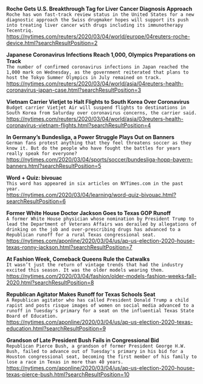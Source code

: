 **Roche Gets U.S. Breakthrough Tag for Liver Cancer Diagnosis Approach**\
`Roche has won fast-track review status in the United States for a new diagnostic approach the Swiss drugmaker hopes will support its push into treating liver cancer with drugs including its immunotherapy Tecentriq. `\
https://nytimes.com/reuters/2020/03/04/world/europe/04reuters-roche-device.html?searchResultPosition=2

**Japanese Coronavirus Infections Reach 1,000, Olympics Preparations on Track**\
`The number of confirmed coronavirus infections in Japan reached the 1,000 mark on Wednesday, as the government reiterated that plans to host the Tokyo Summer Olympics in July remained on track.`\
https://nytimes.com/reuters/2020/03/04/world/asia/04reuters-health-coronavirus-japan-case.html?searchResultPosition=3

**Vietnam Carrier Vietjet to Halt Flights to South Korea Over Coronavirus**\
`Budget carrier Vietjet Air will suspend flights to destinations in South Korea from Saturday over coronavirus concerns, the carrier said.`\
https://nytimes.com/reuters/2020/03/04/world/asia/03reuters-health-coronavirus-vietnam-flights.html?searchResultPosition=4

**In Germany’s Bundesliga, a Power Struggle Plays Out on Banners**\
`German fans protest anything that they feel threatens soccer as they know it. But do the people who have fought the battles for years really speak for everyone?`\
https://nytimes.com/2020/03/04/sports/soccer/bundesliga-hopp-bayern-banners.html?searchResultPosition=5

**Word + Quiz: bivouac**\
`This word has appeared in six articles on NYTimes.com in the past year.`\
https://nytimes.com/2020/03/04/learning/word-quiz-bivouac.html?searchResultPosition=6

**Former White House Doctor Jackson Goes to Texas GOP Runoff**\
`A former White House physician whose nomination by President Trump to lead the Department of Veterans Affairs was derailed by allegations of drinking on the job and over-prescribing drugs has advanced to a Republican runoff for a rural Texas congressional seat.`\
https://nytimes.com/aponline/2020/03/04/us/ap-us-election-2020-house-texas-ronny-jackson.html?searchResultPosition=7

**At Fashion Week, Comeback Queens Rule the Catwalks**\
`It wasn’t just the return of vintage trends that had the industry excited this season. It was the older models wearing them.`\
https://nytimes.com/2020/03/04/fashion/older-models-fashion-weeks-fall-2020.html?searchResultPosition=8

**Republican Agitator Makes Runoff for Texas Schools Seat**\
`A Republican agitator who has called President Donald Trump a child rapist and posts risque images of women on social media advanced to a runoff in Tuesday's primary for a seat on the influential Texas State Board of Education.`\
https://nytimes.com/aponline/2020/03/04/us/ap-us-election-2020-texas-education.html?searchResultPosition=9

**Grandson of Late President Bush Fails in Congressional Bid**\
`Republican Pierce Bush, a grandson of former President George H.W. Bush, failed to advance out of Tuesday's primary in his bid for a Houston congressional seat, becoming the first member of his family to lose a race in Texas in more than 40 years.`\
https://nytimes.com/aponline/2020/03/04/us/ap-us-election-2020-house-texas-pierce-bush.html?searchResultPosition=10

